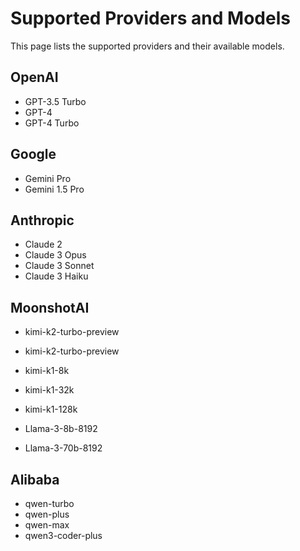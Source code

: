 # Supported Providers and Models

This page lists the supported providers and their available models.

## OpenAI
- GPT-3.5 Turbo
- GPT-4
- GPT-4 Turbo

## Google
- Gemini Pro
- Gemini 1.5 Pro

## Anthropic
- Claude 2
- Claude 3 Opus
- Claude 3 Sonnet
- Claude 3 Haiku

## MoonshotAI
- kimi-k2-turbo-preview
- kimi-k2-turbo-preview
- kimi-k1-8k
- kimi-k1-32k
- kimi-k1-128k

- Llama-3-8b-8192
- Llama-3-70b-8192

## Alibaba
- qwen-turbo
- qwen-plus
- qwen-max
- qwen3-coder-plus

<!-- Removed links to model_info.py files for all providers to avoid broken references. -->
